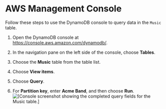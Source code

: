 # AWS Management Console<a name="getting-started-step-5-Console"></a>

Follow these steps to use the DynamoDB console to query data in the `Music` table\.

1. Open the DynamoDB console at [https://console\.aws\.amazon\.com/dynamodb/](https://console.aws.amazon.com/dynamodb/)\.

1. In the navigation pane on the left side of the console, choose **Tables**\.

1. Choose the **Music** table from the table list\.

1. Choose **View items**\.

1. Choose **Query**\.

1. For **Partition key**, enter **Acme Band**, and then choose **Run**\.  
![\[Console screenshot showing the completed query fields for the Music table.\]](./images/GettingStarted/QueryClickSearch.png)